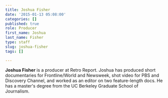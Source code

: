 ```yaml
---
title: Joshua Fisher
date: '2015-01-13 05:08:00'
categories: []
published: true
role: Producer
first_name: Joshua
last_name: Fisher
type: staff
slug: joshua-fisher
tags: []

---
```

**Joshua Fisher** is a producer at Retro Report. Joshua has produced short documentaries for Frontline/World and Newsweek, shot video for PBS and Discovery Channel, and worked as an editor on two feature-length docs. He has a master's degree from the UC Berkeley Graduate School of Journalism.

